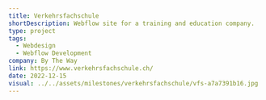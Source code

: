 ```yaml
---
title: Verkehrsfachschule
shortDescription: Webflow site for a training and education company.
type: project
tags:
  - Webdesign
  - Webflow Development
company: By The Way
link: https://www.verkehrsfachschule.ch/
date: 2022-12-15
visual: ../../assets/milestones/verkehrsfachschule/vfs-a7a7391b16.jpg
---
```

